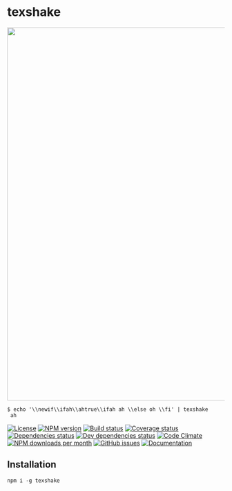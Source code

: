 # texshake

<img src="http://scribblesinstitute.com/wp-content/uploads/2015/05/NatTree04.jpg" width="864">

	$ echo '\\newif\\ifah\\ahtrue\\ifah ah \\else oh \\fi' | texshake
	 ah

[![License](https://img.shields.io/github/license/aureooms/texshake.svg?style=flat)](https://raw.githubusercontent.com/aureooms/texshake/master/LICENSE)
[![NPM version](https://img.shields.io/npm/v/texshake.svg?style=flat)](https://www.npmjs.org/package/texshake)
[![Build status](https://img.shields.io/travis/aureooms/texshake.svg?style=flat)](https://travis-ci.org/aureooms/texshake)
[![Coverage status](https://img.shields.io/coveralls/aureooms/texshake.svg?style=flat)](https://coveralls.io/r/aureooms/texshake)
[![Dependencies status](https://img.shields.io/david/aureooms/texshake.svg?style=flat)](https://david-dm.org/aureooms/texshake#info=dependencies)
[![Dev dependencies status](https://img.shields.io/david/dev/aureooms/texshake.svg?style=flat)](https://david-dm.org/aureooms/texshake#info=devDependencies)
[![Code Climate](https://img.shields.io/codeclimate/github/aureooms/texshake.svg?style=flat)](https://codeclimate.com/github/aureooms/texshake)
[![NPM downloads per month](https://img.shields.io/npm/dm/texshake.svg?style=flat)](https://www.npmjs.org/package/texshake)
[![GitHub issues](https://img.shields.io/github/issues/aureooms/texshake.svg?style=flat)](https://github.com/aureooms/texshake/issues)
[![Documentation](https://aureooms.github.io/texshake/badge.svg)](https://aureooms.github.io/texshake/source.html)


## Installation

```shell
npm i -g texshake
```
